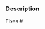 
<!--
We know that working on sunpy and submitting pull requests takes effort, and we appreciate your time.
Thank you.

Please be aware that everyone has to follow our code of conduct:
https://github.com/sunpy/sunpy/blob/master/CODE_OF_CONDUCT.rst

Furthermore, you might need to check with your work place if you are allowed to contribute code:
https://docs.sunpy.org/en/latest/dev_guide/newcomers.html#code

Also these comments are hidden when you submit this github pull request.

We have several automatic features that run when a pull request is open.
They can appear daunting but do not worry about them!
Here is a brief explanation of them:
https://docs.sunpy.org/en/latest/dev_guide/pr_review_procedure.html#continuous-integration.
-->

### Description
<!--
Provide a general description of what your pull request does.

If the pull request closes any open issues you can add this.
If you replace <Issue Number> with a number GitHub will automatically link it.
If it doesn't, please remove the following line.
-->

Fixes #<Issue Number>
